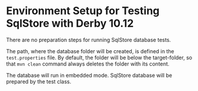 Environment Setup for Testing SqlStore with Derby 10.12
=======================================================

There are no preparation steps for running SqlStore database tests.

The path, where the database folder will be created, is defined in the
`test.properties` file. By default, the folder will be below the target-folder,
so that `mvn clean` command always deletes the folder with its content.

The database will run in embedded mode. SqlStore database will be prepared by
the test class.
